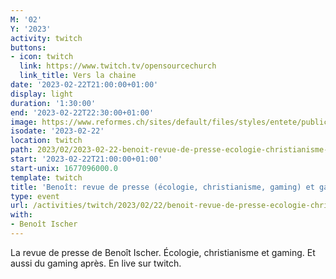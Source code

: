 ```yaml
---
M: '02'
Y: '2023'
activity: twitch
buttons:
- icon: twitch
  link: https://www.twitch.tv/opensourcechurch
  link_title: Vers la chaine
date: '2023-02-22T21:00:00+01:00'
display: light
duration: '1:30:00'
end: '2023-02-22T22:30:00+01:00'
image: https://www.reformes.ch/sites/default/files/styles/entete/public/data/images/comm/257/Beno%C3%AEt%20Ischer.jpg
isodate: '2023-02-22'
location: twitch
path: 2023/02/2023-02-22-benoit-revue-de-presse-ecologie-christianisme-gaming-et-gaming.md
start: '2023-02-22T21:00:00+01:00'
start-unix: 1677096000.0
template: twitch
title: 'Benoît: revue de presse (écologie, christianisme, gaming) et gaming'
type: event
url: /activities/twitch/2023/02/22/benoit-revue-de-presse-ecologie-christianisme-gaming-et-gaming
with:
- Benoît Ischer
---
```

La revue de presse de Benoît Ischer. Écologie, christianisme et gaming. Et aussi du gaming après. En live sur twitch.